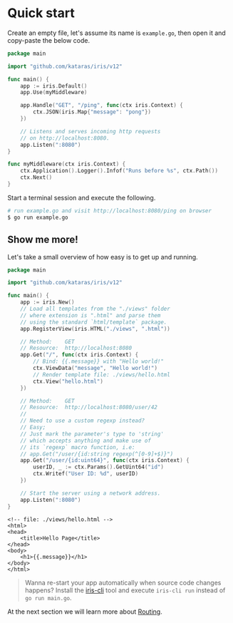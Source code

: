 # Quick start

Create an empty file, let's assume its name is `example.go`, then open it and copy-paste the below code.

```go
package main

import "github.com/kataras/iris/v12"

func main() {
    app := iris.Default()
    app.Use(myMiddleware)

    app.Handle("GET", "/ping", func(ctx iris.Context) {
        ctx.JSON(iris.Map{"message": "pong"})
    })

    // Listens and serves incoming http requests
    // on http://localhost:8080.
    app.Listen(":8080")
}

func myMiddleware(ctx iris.Context) {
    ctx.Application().Logger().Infof("Runs before %s", ctx.Path())
    ctx.Next()
}
```

Start a terminal session and execute the following.

```bash
# run example.go and visit http://localhost:8080/ping on browser
$ go run example.go
```

## Show me more!

Let's take a small overview of how easy is to get up and running.

```go
package main

import "github.com/kataras/iris/v12"

func main() {
    app := iris.New()
    // Load all templates from the "./views" folder
    // where extension is ".html" and parse them
    // using the standard `html/template` package.
    app.RegisterView(iris.HTML("./views", ".html"))

    // Method:    GET
    // Resource:  http://localhost:8080
    app.Get("/", func(ctx iris.Context) {
        // Bind: {{.message}} with "Hello world!"
        ctx.ViewData("message", "Hello world!")
        // Render template file: ./views/hello.html
        ctx.View("hello.html")
    })

    // Method:    GET
    // Resource:  http://localhost:8080/user/42
    //
    // Need to use a custom regexp instead?
    // Easy;
    // Just mark the parameter's type to 'string'
    // which accepts anything and make use of
    // its `regexp` macro function, i.e:
    // app.Get("/user/{id:string regexp(^[0-9]+$)}")
    app.Get("/user/{id:uint64}", func(ctx iris.Context) {
        userID, _ := ctx.Params().GetUint64("id")
        ctx.Writef("User ID: %d", userID)
    })

    // Start the server using a network address.
    app.Listen(":8080")
}
```

```markup
<!-- file: ./views/hello.html -->
<html>
<head>
    <title>Hello Page</title>
</head>
<body>
    <h1>{{.message}}</h1>
</body>
</html>
```

> Wanna re-start your app automatically when source code changes happens? Install the [iris-cli](https://github.com/kataras/iris-cli) tool and execute `iris-cli run` instead of `go run main.go`.

At the next section we will learn more about [Routing](../contents/routing/).

<!-- slide:break-80 -->
